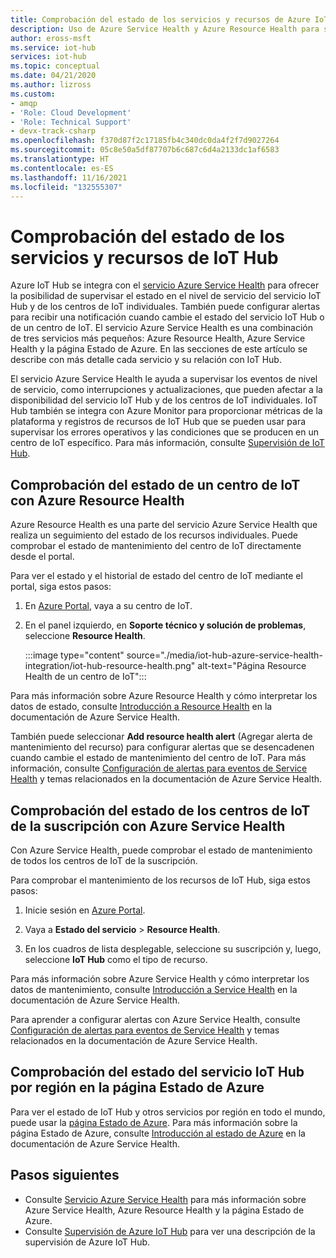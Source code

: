 ```yaml
---
title: Comprobación del estado de los servicios y recursos de Azure IoT Hub | Microsoft Docs
description: Uso de Azure Service Health y Azure Resource Health para supervisar el centro de IoT
author: eross-msft
ms.service: iot-hub
services: iot-hub
ms.topic: conceptual
ms.date: 04/21/2020
ms.author: lizross
ms.custom:
- amqp
- 'Role: Cloud Development'
- 'Role: Technical Support'
- devx-track-csharp
ms.openlocfilehash: f370d87f2c17185fb4c340dc0da4f2f7d9027264
ms.sourcegitcommit: 05c8e50a5df87707b6c687c6d4a2133dc1af6583
ms.translationtype: HT
ms.contentlocale: es-ES
ms.lasthandoff: 11/16/2021
ms.locfileid: "132555307"
---
```

# <a name="check-iot-hub-service-and-resource-health"></a>Comprobación del estado de los servicios y recursos de IoT Hub

Azure IoT Hub se integra con el [servicio Azure Service Health](../service-health/overview.md) para ofrecer la posibilidad de supervisar el estado en el nivel de servicio del servicio IoT Hub y de los centros de IoT individuales. También puede configurar alertas para recibir una notificación cuando cambie el estado del servicio IoT Hub o de un centro de IoT. El servicio Azure Service Health es una combinación de tres servicios más pequeños: Azure Resource Health, Azure Service Health y la página Estado de Azure. En las secciones de este artículo se describe con más detalle cada servicio y su relación con IoT Hub.

El servicio Azure Service Health le ayuda a supervisar los eventos de nivel de servicio, como interrupciones y actualizaciones, que pueden afectar a la disponibilidad del servicio IoT Hub y de los centros de IoT individuales. IoT Hub también se integra con Azure Monitor para proporcionar métricas de la plataforma y registros de recursos de IoT Hub que se pueden usar para supervisar los errores operativos y las condiciones que se producen en un centro de IoT específico. Para más información, consulte [Supervisión de IoT Hub](monitor-iot-hub.md).

## <a name="check-health-of-an-iot-hub-with-azure-resource-health"></a>Comprobación del estado de un centro de IoT con Azure Resource Health

Azure Resource Health es una parte del servicio Azure Service Health que realiza un seguimiento del estado de los recursos individuales. Puede comprobar el estado de mantenimiento del centro de IoT directamente desde el portal.

Para ver el estado y el historial de estado del centro de IoT mediante el portal, siga estos pasos:

1. En [Azure Portal](https://portal.azure.com), vaya a su centro de IoT.

1. En el panel izquierdo, en **Soporte técnico y solución de problemas**, seleccione **Resource Health**.

    :::image type="content" source="./media/iot-hub-azure-service-health-integration/iot-hub-resource-health.png" alt-text="Página Resource Health de un centro de IoT":::

Para más información sobre Azure Resource Health y cómo interpretar los datos de estado, consulte [Introducción a Resource Health](../service-health/resource-health-overview.md) en la documentación de Azure Service Health.

También puede seleccionar **Add resource health alert** (Agregar alerta de mantenimiento del recurso) para configurar alertas que se desencadenen cuando cambie el estado de mantenimiento del centro de IoT. Para más información, consulte [Configuración de alertas para eventos de Service Health](../service-health/alerts-activity-log-service-notifications-portal.md) y temas relacionados en la documentación de Azure Service Health.

## <a name="check-health-of-iot-hubs-in-your-subscription-with-azure-service-health"></a>Comprobación del estado de los centros de IoT de la suscripción con Azure Service Health

Con Azure Service Health, puede comprobar el estado de mantenimiento de todos los centros de IoT de la suscripción.

Para comprobar el mantenimiento de los recursos de IoT Hub, siga estos pasos:

1. Inicie sesión en [Azure Portal](https://portal.azure.com).

2. Vaya a **Estado del servicio** > **Resource Health**.

3. En los cuadros de lista desplegable, seleccione su suscripción y, luego, seleccione **IoT Hub** como el tipo de recurso.

Para más información sobre Azure Service Health y cómo interpretar los datos de mantenimiento, consulte [Introducción a Service Health](../service-health/service-health-overview.md) en la documentación de Azure Service Health.

Para aprender a configurar alertas con Azure Service Health, consulte [Configuración de alertas para eventos de Service Health](../service-health/alerts-activity-log-service-notifications-portal.md) y temas relacionados en la documentación de Azure Service Health.

## <a name="check-health-of-the-iot-hub-service-by-region-on-azure-status-page"></a>Comprobación del estado del servicio IoT Hub por región en la página Estado de Azure

Para ver el estado de IoT Hub y otros servicios por región en todo el mundo, puede usar la [página Estado de Azure](https://status.azure.com/status). Para más información sobre la página Estado de Azure, consulte [Introducción al estado de Azure](../service-health/azure-status-overview.md) en la documentación de Azure Service Health.

## <a name="next-steps"></a>Pasos siguientes

* Consulte [Servicio Azure Service Health](../service-health/overview.md) para más información sobre Azure Service Health, Azure Resource Health y la página Estado de Azure.
* Consulte [Supervisión de Azure IoT Hub](monitor-iot-hub.md) para ver una descripción de la supervisión de Azure IoT Hub.
